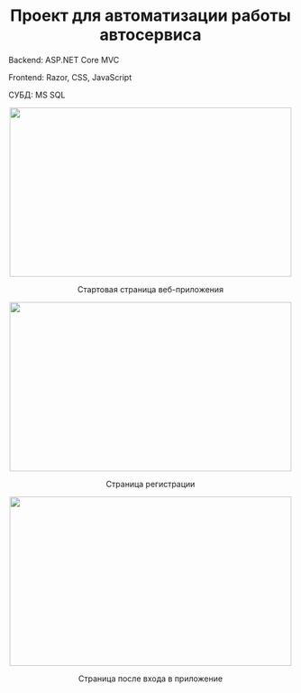 <h1 align="center">Проект для автоматизации работы автосервиса</h1>
<p>Backend: ASP.NET Core MVC</p>
<p>Frontend: Razor, CSS, JavaScript</p>
<p>СУБД: MS SQL</p>
<p align="center"><img width=500 height=300 src="https://github.com/user-attachments/assets/f586bf8c-be05-4543-8a77-d58b1db8b964"/></p>
<p align="center">Стартовая страница веб-приложения</p>
<p align="center"><img width=500 height=300 src="https://github.com/user-attachments/assets/3e133a6f-59df-4924-873d-2af0ca756569"/></p>
<p align="center">Страница регистрации</p>
<p align="center"><img width=500 height=300 src="https://github.com/user-attachments/assets/855450e9-1f95-4657-bf81-dcb9cefedd25"/></p>
<p align="center">Страница после входа в приложение</p>
